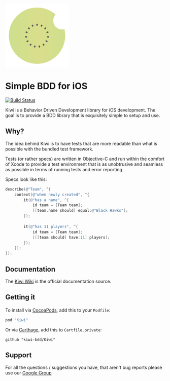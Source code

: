 ![Kiwi Logo](Kiwi-Logo.png)

# Simple BDD for iOS
[![Build Status](https://travis-ci.org/kiwi-bdd/Kiwi.svg?branch=master)](https://travis-ci.org/kiwi-bdd/Kiwi)

Kiwi is a Behavior Driven Development library for iOS development.
The goal is to provide a BDD library that is exquisitely simple to setup and use.

## Why?
The idea behind Kiwi is to have tests that are more readable than what is possible with the bundled test framework.

Tests (or rather specs) are written in Objective-C and run within the comfort of Xcode to provide a test environment that is as unobtrusive and seamless as possible in terms of running tests and error reporting.

Specs look like this:

```objective-c
describe(@"Team", ^{
    context(@"when newly created", ^{
        it(@"has a name", ^{
            id team = [Team team];
            [[team.name should] equal:@"Black Hawks"];
        });

        it(@"has 11 players", ^{
            id team = [Team team];
            [[[team should] have:11] players];
        });
    });
});
```

## Documentation
The [Kiwi Wiki](https://github.com/kiwi-bdd/Kiwi/wiki) is the official documentation source.

## Getting it

####
To install via [CocoaPods](https://github.com/cocoapods/cocoapods), add this to your `Podfile`:

```ruby
pod "Kiwi"
```

Or via [Carthage](https://github.com/Carthage/Carthage), add this to `Cartfile.private`:

```
github "kiwi-bdd/Kiwi"
```

## Support
For all the questions / suggestions you have, that aren't bug reports please use our [Google Group](https://groups.google.com/forum/#!forum/kiwi-bdd)


